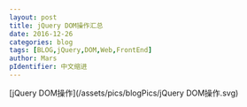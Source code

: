 ```yaml
---
layout: post
title: jQuery DOM操作汇总
date: 2016-12-26
categories: blog
tags: [BLOG,jQuery,DOM,Web,FrontEnd]
author: Mars
pIdentifier: 中文缩进
---
```


[jQuery DOM操作](/assets/pics/blogPics/jQuery DOM操作.svg)

